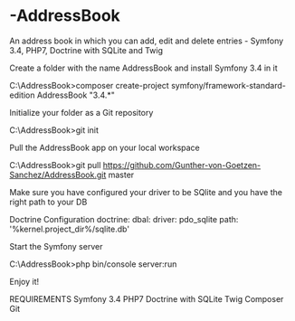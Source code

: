 # -AddressBook

An address book in which you can add, edit and delete entries - Symfony 3.4, PHP7, Doctrine with SQLite and Twig


Create a folder with the name AddressBook and install Symfony 3.4 in it
  
C:\AddressBook>composer create-project symfony/framework-standard-edition AddressBook "3.4.*"


Initialize your folder as a Git repository

C:\AddressBook>git init


Pull the AddressBook app on your local workspace

C:\AddressBook>git pull https://github.com/Gunther-von-Goetzen-Sanchez/AddressBook.git master


Make sure you have configured your driver to be SQlite and you have the right path to your DB

Doctrine Configuration
doctrine:
    dbal:
        driver: pdo_sqlite
		path: '%kernel.project_dir%/sqlite.db'


Start the Symfony server

C:\AddressBook>php bin/console server:run


Enjoy it!


REQUIREMENTS
Symfony 3.4 
PHP7 
Doctrine with SQLite 
Twig
Composer
Git
